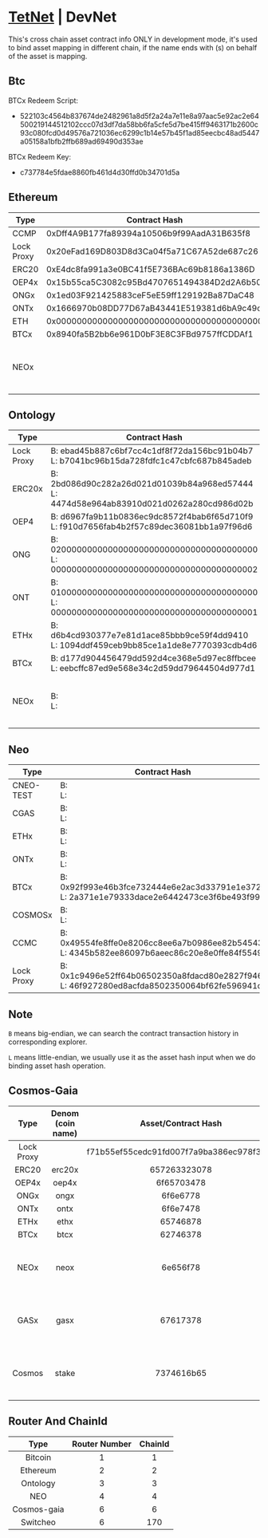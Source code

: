 # [TetNet](README.md) | DevNet

This's cross chain asset contract info ONLY in development mode, it's used to bind asset mapping in different chain, if the name ends with (s) on behalf of the asset is mapping.

## Btc

BTCx Redeem Script: 
- 522103c4564b837674de2482961a8d5f2a24a7e11e8a97aac5e92ac2e64500219144512102ccc07d3df7da58bb6fa5cfe5d7be415ff9463171b2600c93c080fcd0d49576a721036ec6299c1b14e57b45f1ad85eecbc48ad5447a05158a1bfb2ffb689ad69490d353ae

BTCx Redeem Key: 
- c737784e5fdae8860fb461d4d30ffd0b34701d5a

## Ethereum

Type | Contract Hash | Desc
---|---|---
CCMP | 0xDff4A9B177fa89394a10506b9f99AadA31B635f8 |
Lock Proxy | 0x20eFad169D803D8d3Ca04f5a71C67A52de687c26 |
ERC20 | 0xE4dc8fa991a3e0BC41f5E736BAc69b8186a1386D |
OEP4x | 0x15b55ca5C3082c95Bd4707651494384D2d2A6b50 |
ONGx | 0x1ed03F921425883ceF5eE59ff129192Ba87DaC48 |
ONTx | 0x1666970b08DD77D67aB43441E519381d6bA9c49c |
ETH | 0x0000000000000000000000000000000000000000 |
BTCx | 0x8940fa5B2bb6e961D0bF3E8C3FBd9757ffCDDAf1 | 
NEOx |  | not including in the testing framework

## Ontology

Type | Contract Hash | Desc
---|---|---
Lock Proxy | B: ebad45b887c6bf7cc4c1df8f72da156bc91b04b7 </br> L: b7041bc96b15da728fdfc1c47cbfc687b845adeb |
ERC20x | B: 2bd086d90c282a26d021d01039b84a968ed57444 </br> L: 4474d58e964ab83910d021d0262a280cd986d02b |
OEP4 | B: d6967fa9b11b0836ec9dc8572f4bab6f65d710f9 </br> L: f910d7656fab4b2f57c89dec36081bb1a97f96d6 |
ONG | B: 0200000000000000000000000000000000000000 </br> L: 0000000000000000000000000000000000000002 |
ONT | B: 0100000000000000000000000000000000000000 </br> L: 0000000000000000000000000000000000000001 |
ETHx | B: d6b4cd930377e7e81d1ace85bbb9ce59f4dd9410 </br> L: 1094ddf459ceb9bb85ce1a1de8e7770393cdb4d6 |
BTCx | B: d177d904456479dd592d4ce368e5d97ec8ffbcee </br> L: eebcffc87ed9e568e34c2d59dd79644504d977d1 |
NEOx | B:  </br> L: | not including in the testing framework
## Neo

Type | Contract Hash | Desc
---|---|---
CNEO-TEST | B:  </br> L:  |
CGAS | B:  </br> L:  |
ETHx | B:  </br> L:  |
ONTx | B:  </br> L:  |
BTCx | B: 0x92f993e46b3fce732444e6e2ac3d33791e1e372a </br> L: 2a371e1e79333dace2e6442473ce3f6be493f992 |
COSMOSx | B:  </br> L:  |
CCMC | B: 0x49554fe8ffe0e8206cc8ee6a7b0986ee82b54543  </br> L: 4345b582ee86097b6aeec86c20e8e0ffe84f5549 |
Lock Proxy | B: 0x1c9496e52ff64b06502350a8fdacd80e2827f946 </br> L: 46f927280ed8acfda8502350064bf62fe596941c |


## Note 
`B` means big-endian, we can search the contract transaction history in corresponding explorer.

`L` means little-endian, we usually use it as the asset hash input when we do binding asset hash operation.

## Cosmos-Gaia

Type | Denom (coin name) | Asset/Contract Hash | Desc
:-:|:-:|:-:|:-:
Lock Proxy | | f71b55ef55cedc91fd007f7a9ba386ec978f3aa8 |
ERC20 | erc20x | 657263323078 |
OEP4x | oep4x | 6f65703478 |
ONGx | ongx | 6f6e6778 |
ONTx | ontx | 6f6e7478 |
ETHx | ethx | 65746878 |
BTCx | btcx | 62746378 |
NEOx | neox | 6e656f78 | not including in the testing framework
GASx | gasx | 67617378 | not including in the testing framework
Cosmos| stake | 7374616b65 | not including in the testing framework


## Router And ChainId
Type | Router Number | ChainId
:-:|:-:|:-:
Bitcoin | 1 | 1
Ethereum | 2 | 2
Ontology | 3 | 3
NEO | 4 | 4
Cosmos-gaia | 6 | 6
Switcheo | 6 | 170
